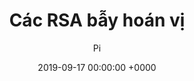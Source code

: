 ---
title: Các RSA bẫy hoán vị
date: 2019-09-17 00:00:00 +0000
layout: 'post'
permalink: "/crypto/054.html"
author: 'Pi'
tags: []

---